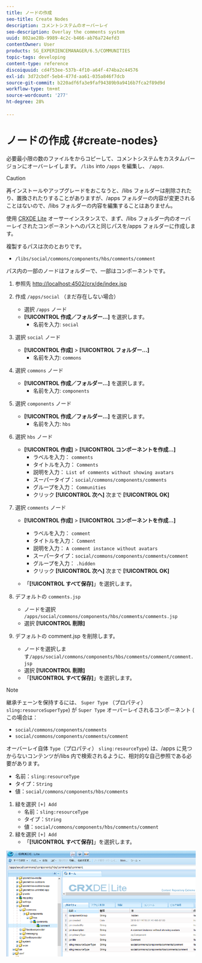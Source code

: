 ```yaml
---
title: ノードの作成
seo-title: Create Nodes
description: コメントシステムのオーバーレイ
seo-description: Overlay the comments system
uuid: 802ae28b-9989-4c2c-b466-ab76a724efd3
contentOwner: User
products: SG_EXPERIENCEMANAGER/6.5/COMMUNITIES
topic-tags: developing
content-type: reference
discoiquuid: cd4f53ee-537b-4f10-a64f-474ba2c44576
exl-id: 3d72cbdf-5eb4-477d-aa61-035a846f7dcb
source-git-commit: b220adf6fa3e9faf94389b9a9416b7fca2f89d9d
workflow-type: tm+mt
source-wordcount: '277'
ht-degree: 28%

---
```


# ノードの作成 {#create-nodes}

必要最小限の数のファイルをからコピーして、コメントシステムをカスタムバージョンにオーバーレイします。 `/libs` into `/apps` を編集し、 `/apps`.

>[!CAUTION]
>
>再インストールやアップグレードをおこなうと、/libs フォルダーは削除されたり、置換されたりすることがありますが、/apps フォルダーの内容が変更されることはないので、/libs フォルダーの内容を編集することはありません。

使用 [CRXDE Lite](../../help/sites-developing/developing-with-crxde-lite.md) オーサーインスタンスで、まず、/libs フォルダー内のオーバーレイされたコンポーネントへのパスと同じパスを/apps フォルダーに作成します。

複製するパスは次のとおりです。

* `/libs/social/commons/components/hbs/comments/comment`

パス内の一部のノードはフォルダーで、一部はコンポーネントです。

1. 参照先 [http://localhost:4502/crx/de/index.jsp](http://localhost:4502/crx/de/index.jsp)
1. 作成 `/apps/social` （まだ存在しない場合）
   * 選択 `/apps` ノード
   * **[!UICONTROL 作成／フォルダー...]** を選択します。
      * 名前を入力: `social`
1. 選択 `social` ノード
   * **[!UICONTROL 作成]** > **[!UICONTROL フォルダー…]**
      * 名前を入力: `commons`
1. 選択 `commons` ノード
   * **[!UICONTROL 作成／フォルダー...]** を選択します。
      * 名前を入力: `components`
1. 選択 `components` ノード
   * **[!UICONTROL 作成／フォルダー...]** を選択します。
      * 名前を入力: `hbs`
1. 選択 `hbs` ノード
   * **[!UICONTROL 作成]** > **[!UICONTROL コンポーネントを作成…]**
      * ラベルを入力： `comments`
      * タイトルを入力： `Comments`
      * 説明を入力： `List of comments without showing avatars`
      * スーパータイプ：`social/commons/components/comments`
      * グループを入力： `Communities`
      * クリック **[!UICONTROL 次へ]** 次まで **[!UICONTROL OK]**
1. 選択 `comments` ノード

   * **[!UICONTROL 作成]** > **[!UICONTROL コンポーネントを作成…]**

      * ラベルを入力： `comment`
      * タイトルを入力： `Comment`
      * 説明を入力： `A comment instance without avatars`
      * スーパータイプ：`social/commons/components/comments/comment`
      * グループを入力： `.hidden`
      * クリック **[!UICONTROL 次へ]** 次まで **[!UICONTROL OK]**
   * 「**[!UICONTROL すべて保存]**」を選択します。
1. デフォルトの `comments.jsp`
   * ノードを選択 `/apps/social/commons/components/hbs/comments/comments.jsp`
   * 選択 **[!UICONTROL 削除]**
1. デフォルトの comment.jsp を削除します。
   *  ノードを選択します`/apps/social/commons/components/hbs/comments/comment/comment.jsp`
   * 選択 **[!UICONTROL 削除]**
   * 「**[!UICONTROL すべて保存]**」を選択します。

>[!NOTE]
>
>継承チェーンを保持するには、 `Super Type` （プロパティ） `sling:resourceSuperType`) が `Super Type` オーバーレイされるコンポーネント ( この場合は：
>
>* `social/commons/components/comments`
>* `social/commons/components/comments/comment`


オーバーレイ自体 `Type`（プロパティ） `sling:resourceType`) は、/apps に見つからないコンテンツが/libs 内で検索されるように、相対的な自己参照である必要があります。
* 名前：`sling:resourceType`
* タイプ：`String`
* 値：`social/commons/components/hbs/comments`

1. 緑を選択 `[+] Add`
   * 名前：`sling:resourceType`
   * タイプ：`String`
   * 値：`social/commons/components/hbs/comments/comment`
1. 緑を選択 `[+] Add`
   * 「**[!UICONTROL すべて保存]**」を選択します。

![create-nodes](assets/create-nodes.png)
